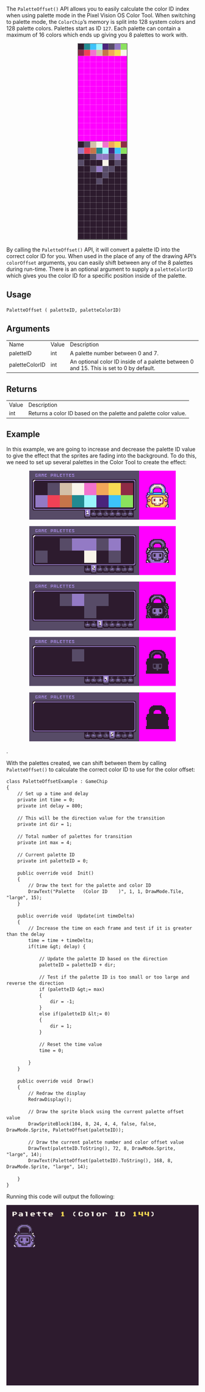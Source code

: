 The `PaletteOffset()` API allows you to easily calculate the color ID index when using palette mode in the Pixel Vision OS Color Tool. When switching to palette mode, the `ColorChip`’s memory is split into 128 system colors and 128 palette colors. Palettes start as ID `127`. Each palette can contain a maximum of 16 colors which ends up giving you 8 palettes to work with.

<p style="text-align:center"><img src="images/PaletteOffset_image_0.png" /></p>

By calling the `PaletteOffset()` API, it will convert a palette ID into the correct color ID for you. When used in the place of any of the drawing API’s `colorOffset` arguments, you can easily shift between any of the 8 palettes during run-time. There is an optional argument to supply a `paletteColorID` which gives you the color ID for a specific position inside of the palette.

## Usage

`PaletteOffset ( paletteID, paletteColorID)`

## Arguments

<table>
  <tr>
    <td>Name</td>
    <td>Value</td>
    <td>Description</td>
  </tr>
  <tr>
    <td>paletteID</td>
    <td>int</td>
    <td>A palette number between 0 and 7.</td>
  </tr>
  <tr>
    <td>paletteColorID</td>
    <td>int</td>
    <td>An optional color ID inside of a palette between 0 and 15. This is set to 0 by default.</td>
  </tr>
</table>


## Returns

<table>
  <tr>
    <td>Value</td>
    <td>Description</td>
  </tr>
  <tr>
    <td>int</td>
    <td>Returns a color ID based on the palette and palette color value.</td>
  </tr>
</table>


## Example

In this example, we are going to increase and decrease the palette ID value to give the effect that the sprites are fading into the background. To do this, we need to set up several palettes in the Color Tool to create the effect:

<p style="text-align:center"><img src="images/PaletteOffset_image_1.png" /></p>

<p style="text-align:center"><img src="images/PaletteOffset_image_2.png" /></p>

<p style="text-align:center"><img src="images/PaletteOffset_image_3.png" /></p>

<p style="text-align:center"><img src="images/PaletteOffset_image_4.png" /></p>

<p style="text-align:center"><img src="images/PaletteOffset_image_5.png" /></p>.

With the palettes created, we can shift between them by calling `PaletteOffset()` to calculate the correct color ID to use for the color offset:

    class PaletteOffsetExample : GameChip
    {
        // Set up a time and delay
        private int time = 0;
        private int delay = 800;

        // This will be the direction value for the transition
        private int dir = 1;

        // Total number of palettes for transition
        private int max = 4;

        // Current palette ID
        private int paletteID = 0;

        public override void  Init()
        { 
            // Draw the text for the palette and color ID
            DrawText("Palette   (Color ID    )", 1, 1, DrawMode.Tile, "large", 15);
        }

        public override void  Update(int timeDelta)
        { 
            // Increase the time on each frame and test if it is greater than the delay
            time = time + timeDelta;
            if(time &gt; delay) {

                // Update the palette ID based on the direction
                paletteID = paletteID + dir;

                // Test if the palette ID is too small or too large and reverse the direction
                if (paletteID &gt;= max)
                {
                    dir = -1;
                }
                else if(paletteID &lt;= 0)
                {
                    dir = 1;
                }

                // Reset the time value
                time = 0;

            }
        }

        public override void  Draw()
        { 
            // Redraw the display
            RedrawDisplay();

            // Draw the sprite block using the current palette offset value
            DrawSpriteBlock(104, 8, 24, 4, 4, false, false, DrawMode.Sprite, PaletteOffset(paletteID));

            // Draw the current palette number and color offset value
            DrawText(paletteID.ToString(), 72, 8, DrawMode.Sprite, "large", 14);
            DrawText(PaletteOffset(paletteID).ToString(), 168, 8, DrawMode.Sprite, "large", 14);

        }
    }

Running this code will output the following:

<p style="text-align:center"><img src="images/PaletteOffsetOutput_image_0.png" /></p>


